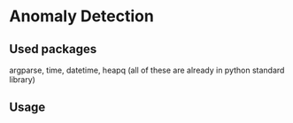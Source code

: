 # Anomaly Detection
## Used packages
argparse, time, datetime, heapq (all of these are already in python standard library)

## Usage
